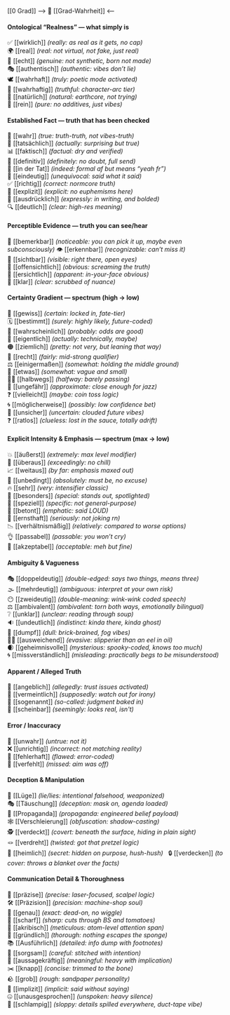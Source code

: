 [[0 Grad]]
--> 🧩 [[Grad-Wahrheit]] <--
#### Ontological “Realness” — what simply is  
✅ [[wirklich]] *(really: as real as it gets, no cap)*  
🌍 [[real]] *(real: not virtual, not fake, just real)*  
🧬 [[echt]] *(genuine: not synthetic, born not made)*  
🎭 [[authentisch]] *(authentic: vibes don’t lie)*  
🕊️ [[wahrhaft]] *(truly: poetic mode activated)*  
📖 [[wahrhaftig]] *(truthful: character-arc tier)*  
🌱 [[natürlich]] *(natural: earthcore, not trying)*  
🧪 [[rein]] *(pure: no additives, just vibes)*  

#### Established Fact — truth that has been checked  
🔎 [[wahr]] *(true: truth-truth, not vibes-truth)*  
📌 [[tatsächlich]] *(actually: surprising but true)*  
📊 [[faktisch]] *(factual: dry and verified)*  
📜 [[definitiv]] *(definitely: no doubt, full send)*  
🙋 [[in der Tat]] *(indeed: formal af but means “yeah fr”)*  
🔨 [[eindeutig]] *(unequivocal: said what it said)*  
✅ [[richtig]] *(correct: normcore truth)*  
📣 [[explizit]] *(explicit: no euphemisms here)*  
📝 [[ausdrücklich]] *(expressly: in writing, and bolded)*  
🔍 [[deutlich]] *(clear: high-res meaning)*  

#### Perceptible Evidence — truth you can see/hear  
🔔 [[bemerkbar]] *(noticeable: you can pick it up, maybe even subconsciously)*
👁️ [[erkennbar]] *(recognizable: can’t miss it)*  
🔭 [[sichtbar]] *(visible: right there, open eyes)*  
📢 [[offensichtlich]] *(obvious: screaming the truth)*  
🚨 [[ersichtlich]] *(apparent: in-your-face obvious)*  
🧼 [[klar]] *(clear: scrubbed of nuance)*  

#### Certainty Gradient — spectrum (high → low)  
🎯 [[gewiss]] *(certain: locked in, fate-tier)*  
🗓️ [[bestimmt]] *(surely: highly likely, future-coded)*  
🤔 [[wahrscheinlich]] *(probably: odds are good)*  
🤷 [[eigentlich]] *(actually: technically, maybe)*  
🟠 [[ziemlich]] *(pretty: not very, but leaning that way)*  
🤏 [[recht]] *(fairly: mid-strong qualifier)*  
⚖️ [[einigermaßen]] *(somewhat: holding the middle ground)*  
🪫 [[etwas]] *(somewhat: vague and small)*  
🚶‍♂️ [[halbwegs]] *(halfway: barely passing)*  
📏 [[ungefähr]] *(approximate: close enough for jazz)*  
❓ [[vielleicht]] *(maybe: coin toss logic)*  
🌀 [[möglicherweise]] *(possibly: low confidence bet)*  
🔮 [[unsicher]] *(uncertain: clouded future vibes)*  
❓ [[ratlos]] *(clueless: lost in the sauce, totally adrift)*  

#### Explicit Intensity & Emphasis — spectrum (max → low)  
💥 [[äußerst]] *(extremely: max level modifier)*  
🚨 [[überaus]] *(exceedingly: no chill)*  
📈 [[weitaus]] *(by far: emphasis maxed out)*  
🎯 [[unbedingt]] *(absolutely: must be, no excuse)*  
🔥 [[sehr]] *(very: intensifier classic)*  
🌟 [[besonders]] *(special: stands out, spotlighted)*  
🎯 [[speziell]] *(specific: not general-purpose)*  
📢 [[betont]] *(emphatic: said LOUD)*  
🧠 [[ernsthaft]] *(seriously: not joking rn)*  
📉 [[verhältnismäßig]] *(relatively: compared to worse options)*  
👌 [[passabel]] *(passable: you won’t cry)*  
🤷 [[akzeptabel]] *(acceptable: meh but fine)*  

#### Ambiguity & Vagueness  
🎭 [[doppeldeutig]] *(double-edged: says two things, means three)*  
🌫️ [[mehrdeutig]] *(ambiguous: interpret at your own risk)*  
😶 [[zweideutig]] *(double-meaning: wink-wink coded speech)*  
⚖️ [[ambivalent]] *(ambivalent: torn both ways, emotionally bilingual)*  
❔ [[unklar]] *(unclear: reading through soup)*  
🔉 [[undeutlich]] *(indistinct: kinda there, kinda ghost)*  
🧱 [[dumpf]] *(dull: brick-brained, fog vibes)*  
🏃‍♂️ [[ausweichend]] *(evasive: slipperier than an eel in oil)*  
🌒 [[geheimnisvolle]] *(mysterious: spooky-coded, knows too much)*  
🌀 [[missverständlich]] *(misleading: practically begs to be misunderstood)*  

#### Apparent / Alleged Truth  
🧂 [[angeblich]] *(allegedly: trust issues activated)*  
🧠 [[vermeintlich]] *(supposedly: watch out for irony)*  
🐍 [[sogenannt]] *(so-called: judgment baked in)*  
👻 [[scheinbar]] *(seemingly: looks real, isn't)*  

#### Error / Inaccuracy  
🚫 [[unwahr]] *(untrue: not it)*  
❌ [[unrichtig]] *(incorrect: not matching reality)*  
🐛 [[fehlerhaft]] *(flawed: error-coded)*  
🎯 [[verfehlt]] *(missed: aim was off)*  

#### Deception & Manipulation  
🚫 [[Lüge]] *(lie/lies: intentional falsehood, weaponized)*  
🎭 [[Täuschung]] *(deception: mask on, agenda loaded)*  
📣 [[Propaganda]] *(propaganda: engineered belief payload)*  
🕸️ [[Verschleierung]] *(obfuscation: shadow-casting)*  
🕵️ [[verdeckt]] *(covert: beneath the surface, hiding in plain sight)*  
🪢 [[verdreht]] *(twisted: got that pretzel logic)*  
🤫 [[heimlich]] *(secret: hidden on purpose, hush-hush)*  
🔒 [[verdecken]] *(to cover: throws a blanket over the facts)*

#### Communication Detail & Thoroughness  
🎯 [[präzise]] *(precise: laser-focused, scalpel logic)*  
🛠️ [[Präzision]] *(precision: machine-shop soul)*  
🎯 [[genau]] *(exact: dead-on, no wiggle)*  
🔪 [[scharf]] *(sharp: cuts through BS and tomatoes)*  
🧬 [[akribisch]] *(meticulous: atom-level attention span)*  
🧽 [[gründlich]] *(thorough: nothing escapes the sponge)*  
📚 [[Ausführlich]] *(detailed: info dump with footnotes)*  
🧵 [[sorgsam]] *(careful: stitched with intention)*  
💬 [[aussagekräftig]] *(meaningful: heavy with implication)*  
✂️ [[knapp]] *(concise: trimmed to the bone)*  
🪨 [[grob]] *(rough: sandpaper personality)*  
💭 [[implizit]] *(implicit: said without saying)*  
🤐 [[unausgesprochen]] *(unspoken: heavy silence)*  
🧹 [[schlampig]] *(sloppy: details spilled everywhere, duct-tape vibe)*